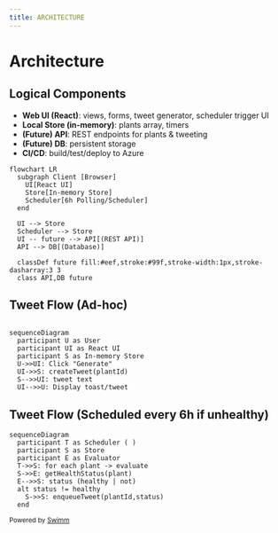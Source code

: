 ```yaml
---
title: ARCHITECTURE
---
```

# Architecture

## Logical Components

- **Web UI (React)**: views, forms, tweet generator, scheduler trigger UI
- **Local Store (in-memory)**: plants array, timers
- **(Future) API**: REST endpoints for plants & tweeting
- **(Future) DB**: persistent storage
- **CI/CD**: build/test/deploy to Azure

```mermaid
flowchart LR
  subgraph Client [Browser]
    UI[React UI]
    Store[In-memory Store]
    Scheduler[6h Polling/Scheduler]
  end

  UI --> Store
  Scheduler --> Store
  UI -- future --> API[(REST API)]
  API --> DB[(Database)]

  classDef future fill:#eef,stroke:#99f,stroke-width:1px,stroke-dasharray:3 3
  class API,DB future
```

## Tweet Flow (Ad-hoc)

```mermaid

sequenceDiagram
  participant U as User
  participant UI as React UI
  participant S as In-memory Store
  U->>UI: Click "Generate"
  UI->>S: createTweet(plantId)
  S-->>UI: tweet text
  UI-->>U: Display toast/tweet
```

## Tweet Flow (Scheduled every 6h if unhealthy)

```mermaid
sequenceDiagram
  participant T as Scheduler ( )
  participant S as Store
  participant E as Evaluator
  T->>S: for each plant -> evaluate
  S->>E: getHealthStatus(plant)
  E-->>S: status (healthy | not)
  alt status != healthy
    S->>S: enqueueTweet(plantId,status)
  end
```

<SwmMeta version="3.0.0"><sup>Powered by [Swimm](https://app.swimm.io/)</sup></SwmMeta>
